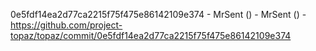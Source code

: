 0e5fdf14ea2d77ca2215f75f475e86142109e374 - MrSent () - MrSent () - https://github.com/project-topaz/topaz/commit/0e5fdf14ea2d77ca2215f75f475e86142109e374
